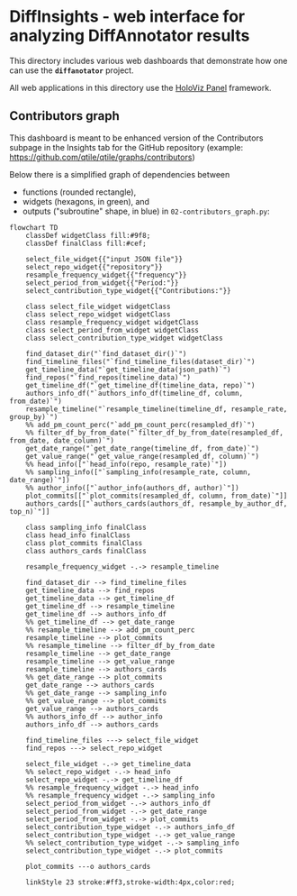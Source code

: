 # DiffInsights - web interface for analyzing DiffAnnotator results

This directory includes various web dashboards
that demonstrate how one can use the **`diffanotator`** project.

All web applications in this directory use
the [HoloViz Panel][Panel] framework.


## Contributors graph

This dashboard is meant to be
enhanced version of the Contributors subpage
in the Insights tab
for the GitHub repository
(example: <https://github.com/qtile/qtile/graphs/contributors>)

Below there is a
simplified graph of dependencies between 
- functions (rounded rectangle),
- widgets (hexagons, in green), and 
- outputs ("subroutine" shape, in blue)
in `02-contributors_graph.py`:
```mermaid
flowchart TD
    classDef widgetClass fill:#9f8;
    classDef finalClass fill:#cef;

    select_file_widget{{"input JSON file"}}
    select_repo_widget{{"repository"}}
    resample_frequency_widget{{"frequency"}}
    select_period_from_widget{{"Period:"}}
    select_contribution_type_widget{{"Contributions:"}}

    class select_file_widget widgetClass
    class select_repo_widget widgetClass
    class resample_frequency_widget widgetClass
    class select_period_from_widget widgetClass
    class select_contribution_type_widget widgetClass

    find_dataset_dir("`find_dataset_dir()`")
    find_timeline_files("`find_timeline_files(dataset_dir)`")
    get_timeline_data("`get_timeline_data(json_path)`")
    find_repos("`find_repos(timeline_data)`")
    get_timeline_df("`get_timeline_df(timeline_data, repo)`")
    authors_info_df("`authors_info_df(timeline_df, column, from_date)`")
    resample_timeline("`resample_timeline(timeline_df, resample_rate, group_by)`")
    %% add_pm_count_perc("`add_pm_count_perc(resampled_df)`")
    %% filter_df_by_from_date("`filter_df_by_from_date(resampled_df, from_date, date_column)`")
    get_date_range("`get_date_range(timeline_df, from_date)`")
    get_value_range("`get_value_range(resampled_df, column)`")
    %% head_info(["`head_info(repo, resample_rate)`"])
    %% sampling_info(["`sampling_info(resample_rate, column, date_range)`"])
    %% author_info(["`author_info(authors_df, author)`"])
    plot_commits[["`plot_commits(resampled_df, column, from_date)`"]]
    authors_cards[["`authors_cards(authors_df, resample_by_author_df, top_n)`"]]

    class sampling_info finalClass
    class head_info finalClass
    class plot_commits finalClass
    class authors_cards finalClass

    resample_frequency_widget -.-> resample_timeline

    find_dataset_dir --> find_timeline_files
    get_timeline_data --> find_repos
    get_timeline_data --> get_timeline_df
    get_timeline_df --> resample_timeline
    get_timeline_df --> authors_info_df
    %% get_timeline_df --> get_date_range
    %% resample_timeline --> add_pm_count_perc
    resample_timeline --> plot_commits
    %% resample_timeline --> filter_df_by_from_date
    resample_timeline --> get_date_range
    resample_timeline --> get_value_range
    resample_timeline --> authors_cards
    %% get_date_range --> plot_commits
    get_date_range --> authors_cards
    %% get_date_range --> sampling_info
    %% get_value_range --> plot_commits
    get_value_range --> authors_cards
    %% authors_info_df --> author_info
    authors_info_df --> authors_cards

    find_timeline_files ---> select_file_widget
    find_repos ---> select_repo_widget

    select_file_widget -.-> get_timeline_data
    %% select_repo_widget -.-> head_info
    select_repo_widget -.-> get_timeline_df
    %% resample_frequency_widget -.-> head_info
    %% resample_frequency_widget -.-> sampling_info
    select_period_from_widget -.-> authors_info_df
    select_period_from_widget -.-> get_date_range
    select_period_from_widget -.-> plot_commits
    select_contribution_type_widget -.-> authors_info_df
    select_contribution_type_widget -.-> get_value_range
    %% select_contribution_type_widget -.-> sampling_info
    select_contribution_type_widget -.-> plot_commits 
    
    plot_commits ---o authors_cards

    linkStyle 23 stroke:#ff3,stroke-width:4px,color:red;
```

[Panel]: https://panel.holoviz.org/ "Panel: The Powerful Data Exploration & Web App Framework for Python"
